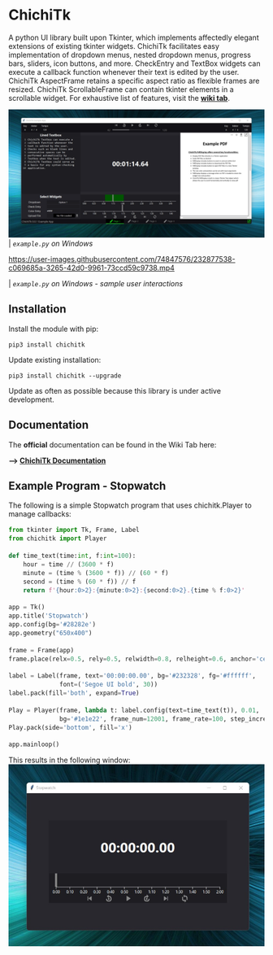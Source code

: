 # ChichiTk

A python UI library built upon Tkinter, which implements affectedly elegant extensions of existing tkinter widgets. ChichiTk facilitates easy implementation of dropdown menus, nested dropdown menus, progress bars, sliders, icon buttons, and more. CheckEntry and TextBox widgets can execute a callback function whenever their text is edited by the user. ChichiTk AspectFrame retains a specific aspect ratio as flexible frames are resized. ChichiTk ScrollableFrame can contain tkinter elements in a scrollable widget. For exhaustive list of features, visit the **[wiki tab](https://github.com/SamGibson1/ChichiTk/wiki)**.

![](documentation_images/example_app.jpg)
| _`example.py` on Windows_

https://user-images.githubusercontent.com/74847576/232877538-c069685a-3265-42d0-9961-73ccd59c9738.mp4

| _`example.py` on Windows - sample user interactions_

## Installation
Install the module with pip:
```
pip3 install chichitk
```
Update existing installation:
```
pip3 install chichitk --upgrade
```
Update as often as possible because this library is under active development.

## Documentation
The **official** documentation can be found in the Wiki Tab here:

**--> [ChichiTk Documentation](https://github.com/SamGibson1/ChichiTk/wiki)**

## Example Program - Stopwatch
The following is a simple Stopwatch program that uses chichitk.Player to manage callbacks:
```python
from tkinter import Tk, Frame, Label
from chichitk import Player

def time_text(time:int, f:int=100):
    hour = time // (3600 * f)
    minute = (time % (3600 * f)) // (60 * f)
    second = (time % (60 * f)) // f
    return f'{hour:0>2}:{minute:0>2}:{second:0>2}.{time % f:0>2}'

app = Tk()
app.title('Stopwatch')
app.config(bg='#28282e')
app.geometry("650x400")

frame = Frame(app)
frame.place(relx=0.5, rely=0.5, relwidth=0.8, relheight=0.6, anchor='center')

label = Label(frame, text='00:00:00.00', bg='#232328', fg='#ffffff',
              font=('Segoe UI bold', 30))
label.pack(fill='both', expand=True)

Play = Player(frame, lambda t: label.config(text=time_text(t)), 0.01,
              bg='#1e1e22', frame_num=12001, frame_rate=100, step_increment=500)
Play.pack(side='bottom', fill='x')

app.mainloop()
```
This results in the following window:
<img src="documentation_images/stopwatch_example.jpg" width="600"/>

<!-- ## Example Application - Password Manager
Video here showing password manager and link to git repo for password manager -->
